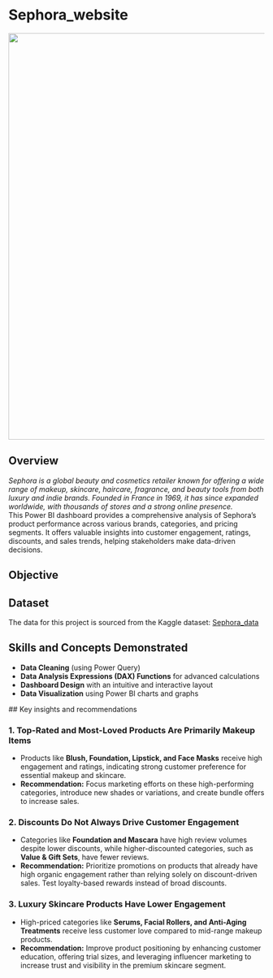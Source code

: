 # Sephora_website
<img src="https://www.thebudgetfashionista.com/wp-content/uploads/2021/03/sephora-logo-720x405.jpg" width="800">

## Overview
<i>Sephora is a global beauty and cosmetics retailer known for offering a wide range of makeup, skincare, haircare, fragrance, and beauty tools from both luxury and indie brands. Founded in France in 1969, it has since expanded worldwide, with thousands of stores and a strong online presence.</i>
<br>This Power BI dashboard provides a comprehensive analysis of Sephora’s product performance across various brands, categories, and pricing segments. It offers valuable insights into customer engagement, ratings, discounts, and sales trends, helping stakeholders make data-driven decisions.
## Objective 
## Dataset 
The data for this project is sourced from the Kaggle dataset: <a href = "https://www.kaggle.com/datasets/raghadalharbi/all-products-available-on-sephora-website">Sephora_data</a>
## Skills and Concepts Demonstrated
<ul>
    <li><strong>Data Cleaning</strong> (using Power Query)</li>
    <li><strong>Data Analysis Expressions (DAX) Functions</strong> for advanced calculations</li>
    <li><strong>Dashboard Design</strong> with an intuitive and interactive layout</li>
    <li><strong>Data Visualization</strong> using Power BI charts and graphs</li>
</ul>
## Key insights and recommendations
<h3>1. Top-Rated and Most-Loved Products Are Primarily Makeup Items</h3>
<ul>
    <li>Products like <strong>Blush, Foundation, Lipstick, and Face Masks</strong> receive high engagement and ratings, indicating strong customer preference for essential makeup and skincare.</li>
    <li><strong>Recommendation:</strong> Focus marketing efforts on these high-performing categories, introduce new shades or variations, and create bundle offers to increase sales.</li>
</ul>

<h3>2. Discounts Do Not Always Drive Customer Engagement</h3>
<ul>
    <li>Categories like <strong>Foundation and Mascara</strong> have high review volumes despite lower discounts, while higher-discounted categories, such as <strong>Value & Gift Sets</strong>, have fewer reviews.</li>
    <li><strong>Recommendation:</strong> Prioritize promotions on products that already have high organic engagement rather than relying solely on discount-driven sales. Test loyalty-based rewards instead of broad discounts.</li>
</ul>

<h3>3. Luxury Skincare Products Have Lower Engagement</h3>
<ul>
    <li>High-priced categories like <strong>Serums, Facial Rollers, and Anti-Aging Treatments</strong> receive less customer love compared to mid-range makeup products.</li>
    <li><strong>Recommendation:</strong> Improve product positioning by enhancing customer education, offering trial sizes, and leveraging influencer marketing to increase trust and visibility in the premium skincare segment.</li>
</ul>

